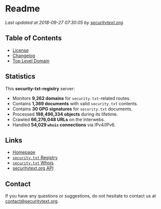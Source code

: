 # Readme

_Last updated at 2018-09-27 07:30:05 by [securitytext.org](https://securitytext.org)._

## Table of Contents

* [License](LICENSE.md)
* [Changelog](CHANGELOG.md)
* [Top Level Domain](TLD.md)

## Statistics

This **security-txt-registry** server:

* Monitors **9,262 domains** for `security.txt`-related routes.
* Contains **1,369 documents** with valid `security.txt` contents.
* Contains **30 GPG signatures** for `security.txt` documents.
* Processed **198,496,334 objects** during its lifetime.
* Crawled **66,276,048 URLs** on the Interwebs.
* Handled **54,029 `whois` connections** via IPv4/IPv6.

## Links

* [Homepage](https://securitytext.org)
* [`security.txt` Registry](https://registry.securitytext.org)
* [`security.txt` Whois](https://whois.securitytext.org)
* [securitytext.org API](https://registry.securitytext.org)

## Contact

If you have any questions or suggestions, do not hesitate to contact us at contact@securitytext.org.
